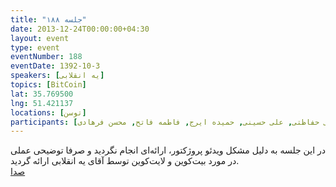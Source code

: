 ```yaml
---
title: "جلسه ۱۸۸"
date: 2013-12-24T00:00:00+04:30
layout: event
type: event
eventNumber: 188
eventDate: 1392-10-3
speakers: [یه انقلابی]
topics: [BitCoin]
lat: 35.769500
lng: 51.421137
locations: [توسن]
participants: [بهنام توکلی کرمانی, مهراد قاضی‌پور, سید مجید عظیمی, محمد درویش, مهدی صالحی, امیر بالغی, کیوان هدایتی, محمد افاضاتی, مریم رضایی, مازیار سجودیان, آرش حقیقت, سعید وایقانی, حسین حامدی, وحید نادری, مهدی خشنودی, سید حمید مهدوی, ابوالفضل حمیدی, حسین آقایی, یه انقلابی, مصطفی خادم, دانیال بهزادی, سید محمد مسعود صدرنژاد, رضا کزازی, علی رستمی, علی حفاظتی, علی حسینی, حمیده ایرج, فاطمه فاتح, محسن فرهادی]
---
```

در این جلسه به دلیل مشکل ویدئو پروژکتور، ارائه‌ای انجام نگردید و صرفا توضیحی عملی در مورد بیت‌کوین و لایت‌کوین توسط آقای یه انقلابی ارائه گردید.  
[صدا](https://archive.org/details/tehlug_188_bitcoin)  
